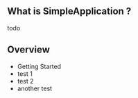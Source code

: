 ## What is SimpleApplication ?
todo

## Overview
- Getting Started
- test 1
- test 2
- another test
